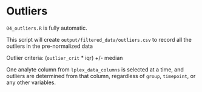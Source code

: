 # Outliers

`04_outliers.R` is fully automatic.

This script will create `output/filtered_data/outliers.csv` to record all the outliers in the pre-normalized data

Outlier criteria: (`outlier_crit` \* iqr) +/- median

One analyte column from `lplex_data_columns` is selected at a time, and outliers are determined from that column, regardless of `group`, `timepoint`, or any other variables.
